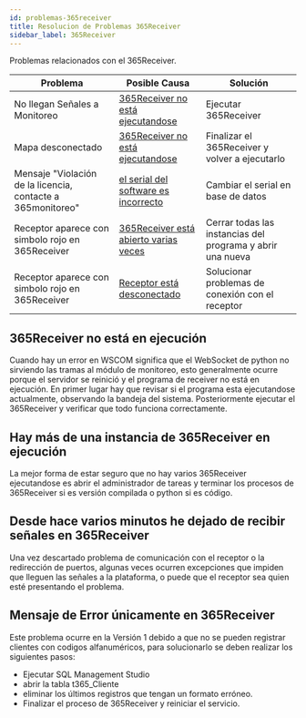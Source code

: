 ```yaml
---
id: problemas-365receiver
title: Resolucion de Problemas 365Receiver
sidebar_label: 365Receiver
---
```


Problemas relacionados con el 365Receiver.

| Problema                                                    | Posible Causa                                                                                                                | Solución                                                   |
| ----------------------------------------------------------- | ---------------------------------------------------------------------------------------------------------------------------- | ---------------------------------------------------------- |
| No llegan Señales a Monitoreo                               | [365Receiver no está ejecutandose](problemas-365receiver#365receiver-no-está-en-ejecución)                                   | Ejecutar 365Receiver                                       |
| Mapa desconectado                                           | [365Receiver no está ejecutandose](./problemas-con-365receiver.md#hay-más-de-una-instancia-de-365receiver-en-ejecución)      | Finalizar el 365Receiver y volver a ejecutarlo             |
| Mensaje "Violación de la licencia, contacte a 365monitoreo" | [el serial del software es incorrecto](./problemas-con-365web.md#el-serial-en-base-de-datos-no-es-correcto)                  | Cambiar el serial en base de datos                         |
| Receptor aparece con simbolo rojo en 365Receiver            | [365Receiver está abierto varias veces](./problemas-con-365receiver.md#hay-más-de-una-instancia-de-365receiver-en-ejecución) | Cerrar todas las instancias del programa y abrir una nueva |
| Receptor aparece con simbolo rojo en 365Receiver            | [Receptor está desconectado](../terceros/problemas-receptores.md#receptor-desconectado)                                      | Solucionar problemas de conexión con el receptor           |

## 365Receiver no está en ejecución

Cuando hay un error en WSCOM significa que el WebSocket de python no sirviendo las tramas al módulo de monitoreo, esto generalmente ocurre porque el servidor se reinició y el programa de receiver no está en ejecución. En primer lugar hay que revisar si el programa esta ejecutandose actualmente, observando la bandeja del sistema. Posteriormente ejecutar el 365Receiver y verificar que todo funciona correctamente.

## Hay más de una instancia de 365Receiver en ejecución

La mejor forma de estar seguro que no hay varios 365Receiver ejecutandose es abrir el administrador de tareas y terminar los procesos de 365Receiver si es versión compilada o python si es código.

## Desde hace varios minutos he dejado de recibir señales en 365Receiver

Una vez descartado problema de comunicación con el receptor o la redirección de puertos, algunas veces ocurren excepciones que impiden que lleguen las señales a la plataforma, o puede que el receptor sea quien esté presentando el problema.

## Mensaje de Error únicamente en 365Receiver

Este problema ocurre en la Versión 1 debido a que no se pueden registrar clientes con codigos alfanuméricos, para solucionarlo se deben realizar los siguientes pasos:

- Ejecutar SQL Management Studio
- abrir la tabla t365_Cliente
- eliminar los últimos registros que tengan un formato erróneo.
- Finalizar el proceso de 365Receiver y reiniciar el servicio.
